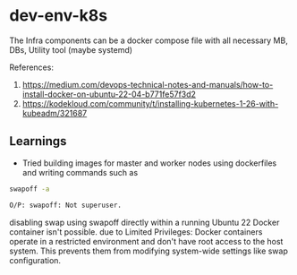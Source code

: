 # dev-env-k8s


The Infra components can be a docker compose file with all necessary MB, DBs, Utility tool (maybe systemd)


References:
1. https://medium.com/devops-technical-notes-and-manuals/how-to-install-docker-on-ubuntu-22-04-b771fe57f3d2
2. https://kodekloud.com/community/t/installing-kubernetes-1-26-with-kubeadm/321687

## Learnings 
- Tried building images for master and worker nodes using dockerfiles and writing commands such as 
```bash
swapoff -a

O/P: swapoff: Not superuser.
```
disabling swap using swapoff directly within a running Ubuntu 22 Docker container isn't possible. due to Limited Privileges: Docker containers operate in a restricted environment and don't have root access to the host system. This prevents them from modifying system-wide settings like swap configuration.